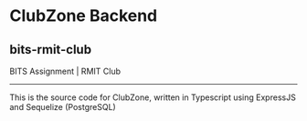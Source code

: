 # ClubZone Backend
## bits-rmit-club
BITS Assignment | RMIT Club

---
This is the source code for ClubZone, written in Typescript using ExpressJS and Sequelize (PostgreSQL)
